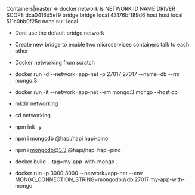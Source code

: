 Containers|master ⇒ docker network ls
NETWORK ID     NAME      DRIVER    SCOPE
dca0416d5ef9   bridge    bridge    local
43176bf189d6   host      host      local
511c0bb0f25c   none      null      local

- Dont use the default bridge network
- Create new bridge to enable two microservices containers talk to each other
- Docker networking from scratch
- docker run -d --network=app-net -p 27017:27017 --name=db --rm mongo:3
- docker run -it --network=app-net --rm mongo:3 mongo --host db
- mkdir networking
- cd networking
- npm init -y
- npm i mongodb @hapi/hapi hapi-pino
- npm i mongodb@3.3 @hapi/hapi hapi-pino

- docker build --tag=my-app-with-mongo .
- docker run -p 3000:3000 --network=app-net --env MONGO_CONNECTION_STRING=mongodb://db:27017 my-app-with-mongo
